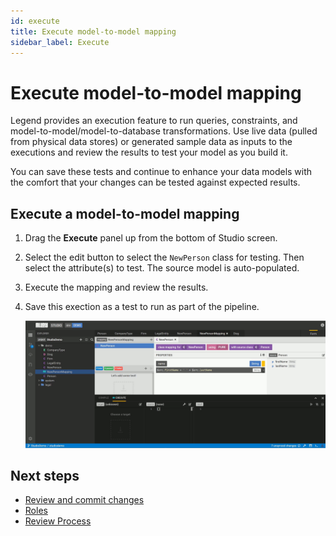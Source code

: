```yaml
---
id: execute
title: Execute model-to-model mapping
sidebar_label: Execute
---
```


# Execute model-to-model mapping

Legend provides an execution feature to run queries, constraints, and model-to-model/model-to-database transformations. Use live data (pulled from physical data stores) or generated sample data as inputs to the executions and review the results to test your model as you build it.  

You can save these tests and continue to enhance your data models with the comfort that your changes can be tested against expected results.  

## Execute a model-to-model mapping

1. Drag the **Execute** panel up from the bottom of Studio screen.

2. Select the edit button to select the `NewPerson` class for testing. Then select the attribute(s) to test. The source model is auto-populated.

3. Execute the mapping and review the results.

4. Save this exection as a test to run as part of the pipeline.

    ![Save execution as a test](../assets/execution.gif)

## Next steps

- [Review and commit changes](review-and-commit-changes.md)
- [Roles](roles.md)
- [Review Process](review-process.md)
